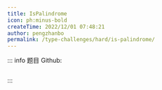```yaml
---
title: IsPalindrome
icon: ph:minus-bold
createTime: 2022/12/01 07:48:21
author: pengzhanbo
permalink: /type-challenges/hard/is-palindrome/
---
```


::: info 题目
Github: []()

```ts

```

:::
